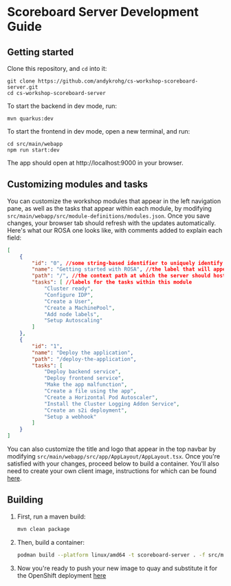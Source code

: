 # Scoreboard Server Development Guide

## Getting started
Clone this repository, and `cd` into it:
```
git clone https://github.com/andykrohg/cs-workshop-scoreboard-server.git
cd cs-workshop-scoreboard-server
```

To start the backend in dev mode, run:
```
mvn quarkus:dev
```

To start the frontend in dev mode, open a new terminal, and run:
```
cd src/main/webapp
npm run start:dev
```
The app should open at http://localhost:9000 in your browser.

## Customizing modules and tasks
You can customize the workshop modules that appear in the left navigation pane, as well as the tasks that appear within each module, by modifying `src/main/webapp/src/module-definitions/modules.json`. Once you save changes, your browser tab should refresh with the updates automatically. Here's what our ROSA one looks like, with comments added to explain each field:

```json
[
    {
        "id": "0", //some string-based identifier to uniquely identify this module
        "name": "Getting started with ROSA", //the label that will appear in the scoreboard UI
        "path": "/", //the context path at which the server should host this module. the first module should live at the root to avoid 404s
        "tasks": [ //labels for the tasks within this module
            "Cluster ready",
            "Configure IDP",
            "Create a User",
            "Create a MachinePool",
            "Add node labels",
            "Setup Autoscaling"
        ]
    },
    {
        "id": "1",
        "name": "Deploy the application",
        "path": "/deploy-the-application",
        "tasks": [
            "Deploy backend service",
            "Deploy frontend service",
            "Make the app malfunction",
            "Create a file using the app",
            "Create a Horizontal Pod Autoscaler",
            "Install the Cluster Logging Addon Service",
            "Create an s2i deployment",
            "Setup a webhook"
        ]
    }
]
```

You can also customize the title and logo that appear in the top navbar by modifying `src/main/webapp/src/app/AppLayout/AppLayout.tsx`. Once you're satisfied with your changes, proceed below to build a container. You'll also need to create your own client image, instructions for which can be found [here](https://github.com/andykrohg/cs-workshop-scoreboard-client/blob/rosa/DEVELOPMENT.md).

## Building
1. First, run a maven build:
   ```bash
   mvn clean package
   ```
2. Then, build a container:
   ```bash
   podman build --platform linux/amd64 -t scoreboard-server . -f src/main/docker/Dockerfile.jvm
   ```
3. Now you're ready to push your new image to quay and substitute it for the OpenShift deployment [here](https://github.com/andykrohg/cs-workshop-scoreboard-server#running-on-openshift)
